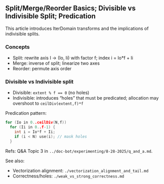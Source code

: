 ## Split/Merge/Reorder Basics; Divisible vs Indivisible Split; Predication

This article introduces IterDomain transforms and the implications of indivisible splits.

### Concepts

- Split: rewrite axis I → (Io, Ii) with factor f; index i = Io*f + Ii
- Merge: inverse of split; linearize two axes
- Reorder: permute axis order

### Divisible vs Indivisible split

- Divisible: `extent % f == 0` (no holes)
- Indivisible: introduces “holes” that must be predicated; allocation may overshoot to `ceilDiv(extent,f)*f`

Predication pattern:
```cpp
for (Io in 0..ceilDiv(N,f))
  for (Ii in 0..f-1) {
    int i = Io*f + Ii;
    if (i < N) use(i); // mask holes
  }
```

Refs: Q&A Topic 3 in `../doc-bot/experimenting/8-28-2025/q_and_a.md`.

See also:
- Vectorization alignment: `./vectorization_alignment_and_tail.md`
- Correctness/holes: `./weak_vs_strong_correctness.md`


